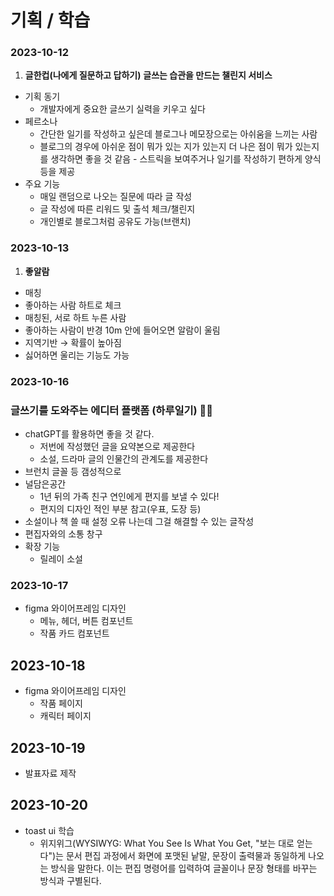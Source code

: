 # 기획 / 학습

### 2023-10-12

1. **글한컵(나에게 질문하고 답하기)**
 ****글쓰는 습관을 만드는 챌린지 서비스****


- 기획 동기
    - 개발자에게 중요한 글쓰기 실력을 키우고 싶다
- 페르소나
    - 간단한 일기를 작성하고 싶은데 블로그나 메모장으로는 아쉬움을 느끼는 사람
    - 블로그의 경우에 아쉬운 점이 뭐가 있는 지가 있는지 더 나은 점이 뭐가 있는지를 생각하면 좋을 것 같음 - 스트릭을 보여주거나 일기를 작성하기 편하게 양식등을 제공
- 주요 기능
    - 매일 랜덤으로 나오는 질문에 따라 글 작성
    - 글 작성에 따른 리워드 및 출석 체크/챌린지
    - 개인별로 블로그처럼 공유도 가능(브랜치)


### 2023-10-13

1. **좋알람**

- 매칭
- 좋아하는 사람 하트로 체크
- 매칭된, 서로 하트 누른 사람
- 좋아하는 사람이 반경 10m 안에 들어오면 알람이 울림
- 지역기반 → 확률이 높아짐
- 싫어하면 울리는 기능도 가능


### 2023-10-16

### 글쓰기를 도와주는 에디터 플랫폼 (하루일기) 👍🏻

- chatGPT를 활용하면 좋을 것 같다.
    - 저번에 작성했던 글을 요약본으로 제공한다
    - 소설, 드라마 글의 인물간의 관계도를 제공한다
- 브런치 글꼴 등 갬성적으로
- 널담은공간
    - 1년 뒤의 가족 친구 연인에게 편지를 보낼 수 있다!
    - 편지의 디자인 적인 부분 참고(우표, 도장 등)
- 소설이나 책 쓸 때 설정 오류 나는데 그걸 해결할 수 있는 글작성
- 편집자와의 소통 창구
- 확장 기능
    - 릴레이 소설


### 2023-10-17

- figma 와이어프레임 디자인
    - 메뉴, 헤더, 버튼 컴포넌트
    - 작품 카드 컴포넌트

## 2023-10-18

- figma 와이어프레임 디자인
    - 작품 페이지
    - 캐릭터 페이지


## 2023-10-19

- 발표자료 제작


## 2023-10-20

- toast ui 학습
    - 위지위그(WYSIWYG: What You See Is What You Get, "보는 대로 얻는다")는 문서 편집 과정에서 화면에 포맷된 낱말, 문장이 출력물과 동일하게 나오는 방식을 말한다. 이는 편집 명령어를 입력하여 글꼴이나 문장 형태를 바꾸는 방식과 구별된다.